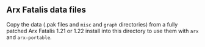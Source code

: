 
## Arx Fatalis data files

Copy the data (.pak files and `misc` and `graph` directories) from a fully patched Arx Fatalis 1.21 or 1.22 install into this directory to use them with `arx` and `arx-portable`.

